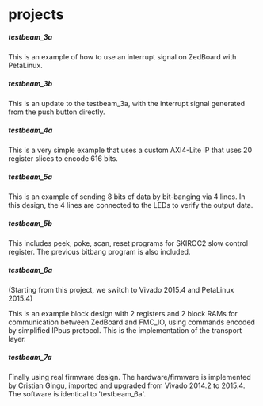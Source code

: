 # projects

##### testbeam_3a
This is an example of how to use an interrupt signal on ZedBoard with PetaLinux.

##### testbeam_3b
This is an update to the testbeam_3a, with the interrupt signal
generated from the push button directly.

##### testbeam_4a
This is a very simple example that uses a custom AXI4-Lite IP that
uses 20 register slices to encode 616 bits.

##### testbeam_5a
This is an example of sending 8 bits of data by bit-banging via 4 lines. In this 
design, the 4 lines are connected to the LEDs to verify the output data.

##### testbeam_5b
This includes peek, poke, scan, reset programs for SKIROC2 slow control register. The previous bitbang program is also included.

##### testbeam_6a
(Starting from this project, we switch to Vivado 2015.4 and PetaLinux 2015.4)

This is an example block design with 2 registers and 2 block RAMs for communication between ZedBoard and FMC_IO, using commands encoded by simplified IPbus protocol. This is the implementation of the transport layer.

##### testbeam_7a
Finally using real firmware design. The hardware/firmware is implemented by Cristian Gingu, imported and upgraded from Vivado 2014.2 to 2015.4. The software is identical to 'testbeam_6a'.

